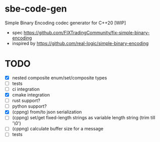 # sbe-code-gen

Simple Binary Encoding codec generator for C++20 [WIP]

* spec https://github.com/FIXTradingCommunity/fix-simple-binary-encoding
* inspired by https://github.com/real-logic/simple-binary-encoding

# TODO

- [x] nested composite enum/set/composite types
- [ ] tests
- [ ] ci integration
- [x] cmake integration
- [ ] rust support?
- [ ] python support?
- [x] (cppng) from/to json serialization
- [ ] (cppng) set/get fixed-length strings as variable length string (trim till '\0')
- [ ] (cppng) calculate buffer size for a message
- [ ] tests
